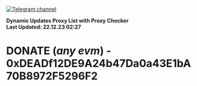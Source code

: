 [![Telegram channel](https://img.shields.io/endpoint?url=https://runkit.io/damiankrawczyk/telegram-badge/branches/master?url=https://t.me/n4z4v0d)](https://t.me/n4z4v0d) 

**Dynamic Updates Proxy List with Proxy Checker**  
**Last Updated: 22.12.23 02:27**

# DONATE (_any evm_) - 0xDEADf12DE9A24b47Da0a43E1bA70B8972F5296F2
